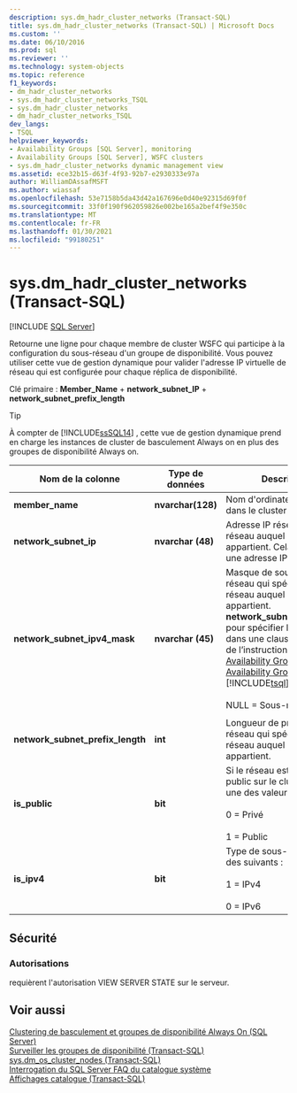 ```yaml
---
description: sys.dm_hadr_cluster_networks (Transact-SQL)
title: sys.dm_hadr_cluster_networks (Transact-SQL) | Microsoft Docs
ms.custom: ''
ms.date: 06/10/2016
ms.prod: sql
ms.reviewer: ''
ms.technology: system-objects
ms.topic: reference
f1_keywords:
- dm_hadr_cluster_networks
- sys.dm_hadr_cluster_networks_TSQL
- sys.dm_hadr_cluster_networks
- dm_hadr_cluster_networks_TSQL
dev_langs:
- TSQL
helpviewer_keywords:
- Availability Groups [SQL Server], monitoring
- Availability Groups [SQL Server], WSFC clusters
- sys.dm_hadr_cluster_networks dynamic management view
ms.assetid: ece32b15-d63f-4f93-92b7-e2930333e97a
author: WilliamDAssafMSFT
ms.author: wiassaf
ms.openlocfilehash: 53e7158b5da43d42a167696e0d40e92315d69f0f
ms.sourcegitcommit: 33f0f190f962059826e002be165a2bef4f9e350c
ms.translationtype: MT
ms.contentlocale: fr-FR
ms.lasthandoff: 01/30/2021
ms.locfileid: "99180251"
---
```

# <a name="sysdm_hadr_cluster_networks-transact-sql"></a>sys.dm_hadr_cluster_networks (Transact-SQL)
[!INCLUDE [SQL Server](../../includes/applies-to-version/sqlserver.md)]

  Retourne une ligne pour chaque membre de cluster WSFC qui participe à la configuration du sous-réseau d'un groupe de disponibilité. Vous pouvez utiliser cette vue de gestion dynamique pour valider l'adresse IP virtuelle de réseau qui est configurée pour chaque réplica de disponibilité.  
  
 Clé primaire : **Member_Name**  +  **network_subnet_IP**  +  **network_subnet_prefix_length**  
  
 > [!TIP]
 > À compter de [!INCLUDE[ssSQL14](../../includes/sssql14-md.md)] , cette vue de gestion dynamique prend en charge les instances de cluster de basculement Always on en plus des groupes de disponibilité Always on.  
  
|Nom de la colonne|Type de données|Description|  
|-----------------|---------------|-----------------|  
|**member_name**|**nvarchar(128)**|Nom d'ordinateur d'un nœud dans le cluster WSFC.|  
|**network_subnet_ip**|**nvarchar (48)**|Adresse IP réseau du sous-réseau auquel l'ordinateur appartient. Cela peut être une adresse IPv4 ou IPv6.|  
|**network_subnet_ipv4_mask**|**nvarchar (45)**|Masque de sous-réseau de réseau qui spécifie le sous-réseau auquel l'adresse IP appartient. **network_subnet_ipv4_mask** pour spécifier les options du <dhcp network_subnet_option> dans une clause with DHCP de l’instruction [Create Availability Group](../../t-sql/statements/create-availability-group-transact-sql.md) ou [ALTER Availability Group](../../t-sql/statements/alter-availability-group-transact-sql.md) [!INCLUDE[tsql](../../includes/tsql-md.md)] .<br /><br /> NULL = Sous-réseau IPv6.|  
||||  
|**network_subnet_prefix_length**|**int**|Longueur de préfixe IP de réseau qui spécifie le sous-réseau auquel l'ordinateur appartient.|  
|**is_public**|**bit**|Si le réseau est privé ou public sur le cluster WSFC, une des valeurs suivantes :<br /><br /> 0 = Privé<br /><br /> 1 = Public|  
|**is_ipv4**|**bit**|Type de sous-réseau, un des suivants :<br /><br /> 1 = IPv4<br /><br /> 0 = IPv6|  
  
## <a name="security"></a>Sécurité  
  
### <a name="permissions"></a>Autorisations  
 requièrent l'autorisation VIEW SERVER STATE sur le serveur.  
  
## <a name="see-also"></a>Voir aussi  
 [Clustering de basculement et groupes de disponibilité Always On &#40;SQL Server&#41;](../../database-engine/availability-groups/windows/failover-clustering-and-always-on-availability-groups-sql-server.md)   
 [Surveiller les groupes de disponibilité &#40;Transact-SQL&#41;](../../database-engine/availability-groups/windows/monitor-availability-groups-transact-sql.md)   
 [sys.dm_os_cluster_nodes &#40;Transact-SQL&#41;](../../relational-databases/system-dynamic-management-views/sys-dm-os-cluster-nodes-transact-sql.md)   
 [Interrogation du SQL Server FAQ du catalogue système](../../relational-databases/system-catalog-views/querying-the-sql-server-system-catalog-faq.md)   
 [Affichages catalogue &#40;Transact-SQL&#41;](../../relational-databases/system-catalog-views/catalog-views-transact-sql.md)  
  
  
